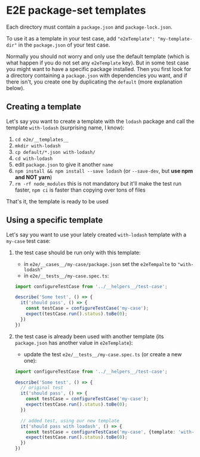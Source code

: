# E2E package-set templates

Each directory must contain a `package.json` and `package-lock.json`.

To use it as a template in your test case, add `"e2eTemplate": "my-template-dir"` in the `package.json` of your test case.

Normally you should not worry and only use the default template (which is what happen if you do not set any `e2eTemplate` key). But in some test case you might want to have a specific package installed. Then you first look for a directory containing a `package.json` with dependencies you want, and if there isn't, you create one by duplicating the `default` (more explanation below).

## Creating a template

Let's say you want to create a template with the `lodash` package and call the template `with-lodash` (surprising name, I know):

1. `cd e2e/__templates__`
2. `mkdir with-lodash`
3. `cp default/*.json with-lodash/`
4. `cd with-lodash`
5. edit `package.json` to give it another `name`
6. `npm install && npm install --save lodash` (or `--save-dev`, but **use npm and NOT yarn**)
7. `rm -rf node_modules` this is not mandatory but it'll make the test run faster, `npm ci` is faster than copying over tons of files

That's it, the template is ready to be used


## Using a specific template

Let's say you want to use your lately created `with-lodash` template with a `my-case` test case:

1. the test case should be run only with this template:

    - in `e2e/__cases__/my-case/package.json` set the `e2eTempalte` to `"with-lodash"`
    - in `e2e/__tests__/my-case.spec.ts`:

    ```ts
    import configureTestCase from '../__helpers__/test-case';

    describe('Some test', () => {
      it('should pass', () => {
        const testCase = configureTestCase('my-case');
        expect(testCase.run().status).toBe(0);
      })
    })
    ```

2. the test case is already been used with another template (its `package.json` has another value in `e2eTemplate`):

    - update the test `e2e/__tests__/my-case.spec.ts` (or create a new one):

    ```ts
    import configureTestCase from '../__helpers__/test-case';

    describe('Some test', () => {
      // original test  
      it('should pass', () => {
        const testCase = configureTestCase('my-case');
        expect(testCase.run().status).toBe(0);
      })

      // added test, using our new template
      it('should pass with loadash', () => {
        const testCase = configureTestCase('my-case', {template: 'with-lodash'});
        expect(testCase.run().status).toBe(0);
      })
    })
    ```
